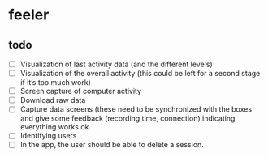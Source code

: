 # feeler

## todo
- [ ] Visualization of last activity data (and the different levels)
- [ ] Visualization of the overall activity (this could be left for a second stage if it’s too much work)
- [ ] Screen capture of computer activity
- [ ] Download raw data
- [ ] Capture data screens (these need to be synchronized with the boxes and give some feedback (recording time, connection) indicating everything works ok.
- [ ] Identifying users
- [ ] In the app, the user should be able to delete a session.
